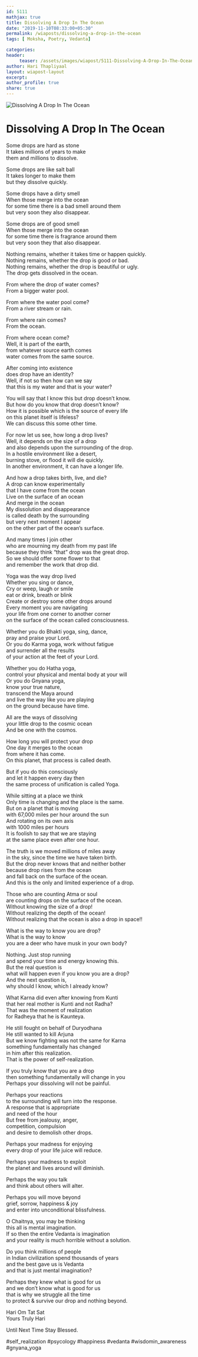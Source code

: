 ```yaml
--- 
id: 5111
mathjax: true  
title: Dissolving A Drop In The Ocean
date: "2019-11-10T08:33:00+05:30"
permalink: /wiaposts/dissolving-a-drop-in-the-ocean
tags: [ Moksha, Poetry, Vedanta]    

categories: 
header:
     teaser: /assets/images/wiapost/5111-Dissolving-A-Drop-In-The-Ocean.jpg
author: Hari Thapliyaal 
layout: wiapost-layout 
excerpt:  
author_profile: true 
share: true 
---
```


![Dissolving A Drop In The Ocean](/assets/images/wiapost/5111-Dissolving-A-Drop-In-The-Ocean.jpg)     
   
# Dissolving A Drop In The Ocean
    
Some drops are hard as stone     
It takes millions of years to make     
them and millions to dissolve.    
    
Some drops are like salt ball     
It takes longer to make them     
but they dissolve quickly.    
    
Some drops have a dirty smell     
When those merge into the ocean     
for some time there is a bad smell around them     
but very soon they also disappear.    
    
Some drops are of good smell     
When those merge into the ocean     
for some time there is fragrance around them     
but very soon they that also disappear.    
    
Nothing remains, whether it takes time or happen quickly.     
Nothing remains, whether the drop is good or bad.     
Nothing remains, whether the drop is beautiful or ugly.     
The drop gets dissolved in the ocean.    
    
From where the drop of water comes?     
From a bigger water pool.    
    
From where the water pool come?     
From a river stream or rain.    
    
From where rain comes?     
From the ocean.    
    
From where ocean come?     
Well, it is part of the earth,     
from whatever source earth comes     
water comes from the same source.    
    
After coming into existence     
does drop have an identity?     
Well, if not so then how can we say     
that this is my water and that is your water?    
    
You will say that I know this but drop doesn’t know.     
But how do you know that drop doesn’t know?     
How it is possible which is the source of every life     
on this planet itself is lifeless?     
We can discuss this some other time.    
    
For now let us see, how long a drop lives?     
Well, it depends on the size of a drop     
and also depends upon the surrounding of the drop.     
In a hostile environment like a desert,     
burning stove, or flood it will die quickly.     
In another environment, it can have a longer life.    
    
And how a drop takes birth, live, and die?     
A drop can know experimentally     
that I have come from the ocean     
Live on the surface of an ocean     
And merge in the ocean     
My dissolution and disappearance     
is called death by the surrounding     
but very next moment I appear     
on the other part of the ocean’s surface.    
    
And many times I join other     
who are mourning my death from my past life     
because they think “that” drop was the great drop.     
So we should offer some flower to that     
and remember the work that drop did.    
    
Yoga was the way drop lived     
Whether you sing or dance,     
Cry or weep, laugh or smile     
eat or drink, breath or blink     
Create or destroy some other drops around     
Every moment you are navigating     
your life from one corner to another corner     
on the surface of the ocean called consciousness.    
    
Whether you do Bhakti yoga, sing, dance,     
pray and praise your Lord.     
Or you do Karma yoga, work without fatigue     
and surrender all the results     
of your action at the feet of your Lord.    
    
Whether you do Hatha yoga,     
control your physical and mental body at your will     
Or you do Gnyana yoga,     
know your true nature,     
transcend the Maya around     
and live the way like you are playing     
on the ground because have time.    
    
All are the ways of dissolving     
your little drop to the cosmic ocean     
And be one with the cosmos.    
    
How long you will protect your drop     
One day it merges to the ocean     
from where it has come.     
On this planet, that process is called death.    
    
But if you do this consciously     
and let it happen every day then     
the same process of unification is called Yoga.    
    
While sitting at a place we think     
Only time is changing and the place is the same.     
But on a planet that is moving     
with 67,000 miles per hour around the sun     
And rotating on its own axis     
with 1000 miles per hours     
It is foolish to say that we are staying     
at the same place even after one hour.    
    
The truth is we moved millions of miles away     
in the sky, since the time we have taken birth.     
But the drop never knows that and neither bother     
because drop rises from the ocean     
and fall back on the surface of the ocean.     
And this is the only and limited experience of a drop.    
    
Those who are counting Atma or soul     
are counting drops on the surface of the ocean.     
Without knowing the size of a drop!     
Without realizing the depth of the ocean!     
Without realizing that the ocean is also a drop in space!!    
    
What is the way to know you are drop?     
What is the way to know     
you are a deer who have musk in your own body?    
    
Nothing. Just stop running     
and spend your time and energy knowing this.     
But the real question is     
what will happen even if you know you are a drop?     
And the next question is,     
why should I know, which I already know?    
    
What Karna did even after knowing from Kunti     
that her real mother is Kunti and not Radha?     
That was the moment of realization     
for Radheya that he is Kaunteya.    
    
He still fought on behalf of Duryodhana     
He still wanted to kill Arjuna     
But we know fighting was not the same for Karna     
something fundamentally has changed     
in him after this realization.     
That is the power of self-realization.    
    
If you truly know that you are a drop     
then something fundamentally will change in you     
Perhaps your dissolving will not be painful.    
    
Perhaps your reactions     
to the surrounding will turn into the response.     
A response that is appropriate     
and need of the hour     
But free from jealousy, anger,     
competition, compulsion     
and desire to demolish other drops.    
    
Perhaps your madness for enjoying     
every drop of your life juice will reduce.    
    
Perhaps your madness to exploit     
the planet and lives around will diminish.    
    
Perhaps the way you talk     
and think about others will alter.    
    
Perhaps you will move beyond     
grief, sorrow, happiness &amp; joy     
and enter into unconditional blissfulness.    
    
O Chaitnya, you may be thinking     
this all is mental imagination.     
If so then the entire Vedanta is imagination     
and your reality is much horrible without a solution.    
    
Do you think millions of people     
in Indian civilization spend thousands of years     
and the best gave us is Vedanta     
and that is just mental imagination?    
    
Perhaps they knew what is good for us     
and we don’t know what is good for us     
that is why we struggle all the time     
to protect &amp; survive our drop and nothing beyond.    
    
Hari Om Tat Sat     
Yours Truly Hari    
    
Until Next Time Stay Blessed.    
    
\#self\_realization #psycology #happiness #vedanta #wisdomin\_awareness #gnyana\_yoga    
